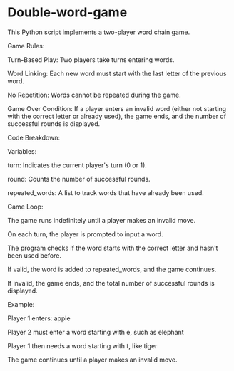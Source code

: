 # Double-word-game
This Python script implements a two-player word chain game.

Game Rules:

Turn-Based Play: Two players take turns entering words.

Word Linking: Each new word must start with the last letter of the previous word.

No Repetition: Words cannot be repeated during the game.

Game Over Condition: If a player enters an invalid word (either not starting with the correct letter or already used), the game ends, and the number of successful rounds is displayed.

Code Breakdown:

Variables:

turn: Indicates the current player's turn (0 or 1).

round: Counts the number of successful rounds.

repeated_words: A list to track words that have already been used.

Game Loop:

The game runs indefinitely until a player makes an invalid move.

On each turn, the player is prompted to input a word.

The program checks if the word starts with the correct letter and hasn't been used before.

If valid, the word is added to repeated_words, and the game continues.

If invalid, the game ends, and the total number of successful rounds is displayed.

Example:

Player 1 enters: apple

Player 2 must enter a word starting with e, such as elephant

Player 1 then needs a word starting with t, like tiger

The game continues until a player makes an invalid move.
